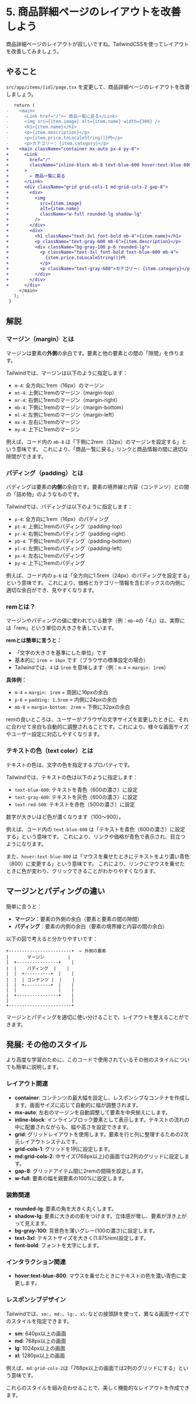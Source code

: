 # 5. 商品詳細ページのレイアウトを改善しよう

商品詳細ページのレイアウトが寂しいですね。TailwindCSSを使ってレイアウトを改善してみましょう。


## やること

`src/app/items/[id]/page.tsx` を変更して、商品詳細ページのレイアウトを改善しましょう。

```diff
   return (
-    <main>
-      <Link href="/">← 商品一覧に戻る</Link>
-      <img src={item.image} alt={item.name} width={300} />
-      <h1>{item.name}</h1>
-      <p>{item.description}</p>
-      <p>{item.price.toLocaleString()}円</p>
-      <p>カテゴリー: {item.category}</p>
+    <main className="container mx-auto px-4 py-8">
+      <Link
+        href="/"
+        className="inline-block mb-8 text-blue-600 hover:text-blue-800"
+      >
+        ← 商品一覧に戻る
+      </Link>
+      <div className="grid grid-cols-1 md:grid-cols-2 gap-8">
+        <div>
+          <img
+            src={item.image}
+            alt={item.name}
+            className="w-full rounded-lg shadow-lg"
+          />
+        </div>
+        <div>
+          <h1 className="text-3xl font-bold mb-4">{item.name}</h1>
+          <p className="text-gray-600 mb-6">{item.description}</p>
+          <div className="bg-gray-100 p-6 rounded-lg">
+            <p className="text-3xl font-bold text-blue-600 mb-4">
+              {item.price.toLocaleString()}円
+            </p>
+            <p className="text-gray-600">カテゴリー: {item.category}</p>
+          </div>
+        </div>
+      </div>
     </main>
   );
 }
```

## 解説

### マージン（margin）とは

マージンは要素の**外側**の余白です。要素と他の要素との間の「隙間」を作ります。

Tailwindでは、マージンは以下のように指定します：
- `m-4`: 全方向に1rem（16px）のマージン
- `mt-4`: 上側に1remのマージン（margin-top）
- `mr-4`: 右側に1remのマージン（margin-right）
- `mb-4`: 下側に1remのマージン（margin-bottom）
- `ml-4`: 左側に1remのマージン（margin-left）
- `mx-4`: 左右に1remのマージン
- `my-4`: 上下に1remのマージン

例えば、コード内の `mb-8` は「下側に2rem（32px）のマージンを設定する」という意味です。
これにより、「商品一覧に戻る」リンクと商品情報の間に適切な隙間ができます。

### パディング（padding）とは

パディングは要素の**内側**の余白です。要素の境界線と内容（コンテンツ）との間の「詰め物」のようなものです。

Tailwindでは、パディングは以下のように指定します：
- `p-4`: 全方向に1rem（16px）のパディング
- `pt-4`: 上側に1remのパディング（padding-top）
- `pr-4`: 右側に1remのパディング（padding-right）
- `pb-4`: 下側に1remのパディング（padding-bottom）
- `pl-4`: 左側に1remのパディング（padding-left）
- `px-4`: 左右に1remのパディング
- `py-4`: 上下に1remのパディング

例えば、コード内の `p-6` は「全方向に1.5rem（24px）のパディングを設定する」という意味です。
これにより、価格とカテゴリー情報を含むボックスの内側に適切な余白ができ、見やすくなります。

### remとは？

マージンやパディングの値に使われている数字（例：`mb-4`の「4」）は、実際には「rem」という単位の大きさを表しています。

**remとは簡単に言うと：**
- 「文字の大きさを基準にした単位」です
- 基本的に `1rem = 16px` です（ブラウザの標準設定の場合）
- Tailwindでは、`4` は `1rem` を意味します（例：`m-4` = `margin: 1rem`）

**具体例：**
- `m-4` = `margin: 1rem` = 周囲に16pxの余白
- `p-6` = `padding: 1.5rem` = 内側に24pxの余白
- `mb-8` = `margin-bottom: 2rem` = 下側に32pxの余白

remの良いところは、ユーザーがブラウザの文字サイズを変更したときに、それに合わせて余白も自動的に調整されることです。これにより、様々な画面サイズやユーザー設定に対応しやすくなります。

### テキストの色（text color）とは

テキストの色は、文字の色を指定するプロパティです。

Tailwindでは、テキストの色は以下のように指定します：
- `text-blue-600`: テキストを青色（600の濃さ）に設定
- `text-gray-600`: テキストを灰色（600の濃さ）に設定
- `text-red-500`: テキストを赤色（500の濃さ）に設定

数字が大きいほど色が濃くなります（100〜900）。

例えば、コード内の `text-blue-600` は「テキストを青色（600の濃さ）に設定する」という意味です。
これにより、リンクや価格が青色で表示され、目立つようになります。

また、`hover:text-blue-800` は「マウスを乗せたときにテキストをより濃い青色（800）に変更する」という意味です。
これにより、リンクにマウスを乗せたときに色が変わり、クリックできることがわかりやすくなります。

## マージンとパディングの違い

簡単に言うと：
- **マージン**：要素の外側の余白（要素と要素の間の隙間）
- **パディング**：要素の内側の余白（要素の境界線と内容の間の余白）

以下の図で考えると分かりやすいです：

```
+------------------------+  ← 外側の要素
|       マージン         |
|  +----------------+    |
|  |    パディング  |    |
|  |  +----------+  |    |
|  |  | コンテンツ |  |    |
|  |  +----------+  |    |
|  |                |    |
|  +----------------+    |
|                        |
+------------------------+
```

マージンとパディングを適切に使い分けることで、レイアウトを整えることができます。

## 発展: その他のスタイル

より高度な学習のために、このコードで使用されているその他のスタイルについても簡単に説明します。

### レイアウト関連

- **container**: コンテンツの最大幅を設定し、レスポンシブなコンテナを作成します。画面サイズに応じて自動的に幅が調整されます。
- **mx-auto**: 左右のマージンを自動調整して要素を中央揃えにします。
- **inline-block**: インラインブロック要素として表示します。テキストの流れの中に配置されながらも、幅や高さを設定できます。
- **grid**: グリッドレイアウトを使用します。要素を行と列に整理するための2次元レイアウトシステムです。
- **grid-cols-1**: グリッドを1列に設定します。
- **md:grid-cols-2**: 中サイズ(768px以上)の画面では2列のグリッドに設定します。
- **gap-8**: グリッドアイテム間に2remの間隔を設定します。
- **w-full**: 要素の幅を親要素の100%に設定します。

### 装飾関連

- **rounded-lg**: 要素の角を大きく丸くします。
- **shadow-lg**: 要素に大きめの影をつけます。立体感が増し、要素が浮き上がって見えます。
- **bg-gray-100**: 背景色を薄いグレー(100の濃さ)に設定します。
- **text-3xl**: テキストサイズを大きく(1.875rem)設定します。
- **font-bold**: フォントを太字にします。

### インタラクション関連

- **hover:text-blue-800**: マウスを乗せたときにテキストの色を濃い青色に変更します。

### レスポンシブデザイン

Tailwindでは、`sm:`、`md:`、`lg:`、`xl:`などの接頭辞を使って、異なる画面サイズでのスタイルを指定できます。

- **sm**: 640px以上の画面
- **md**: 768px以上の画面
- **lg**: 1024px以上の画面
- **xl**: 1280px以上の画面

例えば、`md:grid-cols-2`は「768px以上の画面では2列のグリッドにする」という意味です。

これらのスタイルを組み合わせることで、美しく機能的なレイアウトを作成できます。
